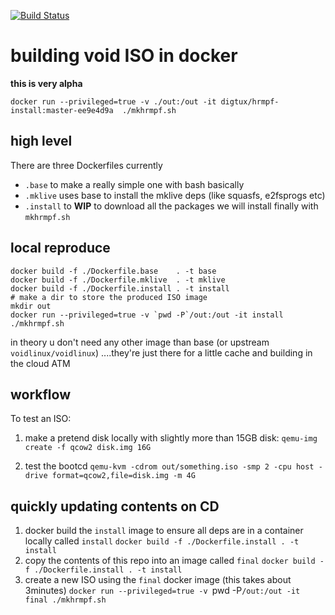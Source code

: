 [![Build Status](https://ci.digtux.com/api/badges/digtux/hrmpf/status.svg)](https://ci.digtux.com/digtux/hrmpf)






# building void ISO in docker

**this is very alpha**

`docker run --privileged=true -v ./out:/out -it digtux/hrmpf-install:master-ee9e4d9a  ./mkhrmpf.sh`

## high level
There are three Dockerfiles currently

* `.base` to make a really simple one with bash basically
* `.mklive` uses base to install the mklive deps (like squasfs, e2fsprogs etc)
* `.install` to **WIP** to download all the packages we will install finally with `mkhrmpf.sh`


## local reproduce

```
docker build -f ./Dockerfile.base    . -t base
docker build -f ./Dockerfile.mklive  . -t mklive
docker build -f ./Dockerfile.install . -t install
# make a dir to store the produced ISO image
mkdir out
docker run --privileged=true -v `pwd -P`/out:/out -it install ./mkhrmpf.sh
```

in theory u don't need any other image than base (or upstream `voidlinux/voidlinux`)
....they're just there for a little cache and building in the cloud ATM



## workflow

To test an ISO:
1. make a pretend disk locally with slightly more than 15GB disk:
`qemu-img create -f qcow2 disk.img 16G`

2. test the bootcd
`qemu-kvm -cdrom out/something.iso -smp 2 -cpu host -drive format=qcow2,file=disk.img -m 4G`


## quickly updating contents on CD

1. docker build the `install` image to ensure all deps are in a container locally called `install`
`docker build -f ./Dockerfile.install . -t install`
2. copy the contents of this repo into an image called `final`
`docker build -f ./Dockerfile.install . -t install`
3. create a new ISO using the `final` docker image (this takes about 3minutes)
`docker run --privileged=true -v `pwd -P`/out:/out -it final ./mkhrmpf.sh`

